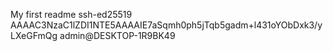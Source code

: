 My first readme
ssh-ed25519 AAAAC3NzaC1lZDI1NTE5AAAAIE7aSqmh0ph5jTqb5gadm+l431oYObDxk3/yLXeGFmQg admin@DESKTOP-1R9BK49
